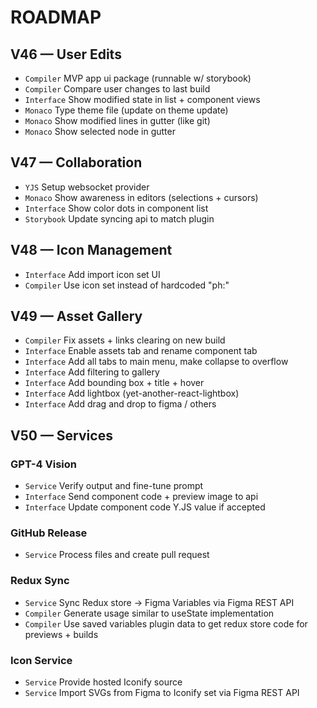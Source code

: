 # ROADMAP

## V46 — User Edits
- `Compiler` MVP app ui package (runnable w/ storybook)
- `Compiler` Compare user changes to last build
- `Interface` Show modified state in list + component views
- `Monaco` Type theme file (update on theme update)
- `Monaco` Show modified lines in gutter (like git)
- `Monaco` Show selected node in gutter

## V47 — Collaboration
- `YJS` Setup websocket provider
- `Monaco` Show awareness in editors (selections + cursors)
- `Interface` Show color dots in component list
- `Storybook` Update syncing api to match plugin

## V48 — Icon Management
- `Interface` Add import icon set UI
- `Compiler` Use icon set instead of hardcoded "ph:"

## V49 — Asset Gallery
- `Compiler` Fix assets + links clearing on new build
- `Interface` Enable assets tab and rename component tab
- `Interface` Add all tabs to main menu, make collapse to overflow
- `Interface` Add filtering to gallery
- `Interface` Add bounding box + title + hover
- `Interface` Add lightbox (yet-another-react-lightbox)
- `Interface` Add drag and drop to figma / others

## V50 — Services

### GPT-4 Vision
- `Service` Verify output and fine-tune prompt
- `Interface` Send component code + preview image to api
- `Interface` Update component code Y.JS value if accepted

### GitHub Release
- `Service` Process files and create pull request

### Redux Sync
- `Service` Sync Redux store -> Figma Variables via Figma REST API
- `Compiler` Generate usage similar to useState implementation
- `Compiler` Use saved variables plugin data to get redux store code for previews + builds

### Icon Service
- `Service` Provide hosted Iconify source
- `Service` Import SVGs from Figma to Iconify set via Figma REST API
